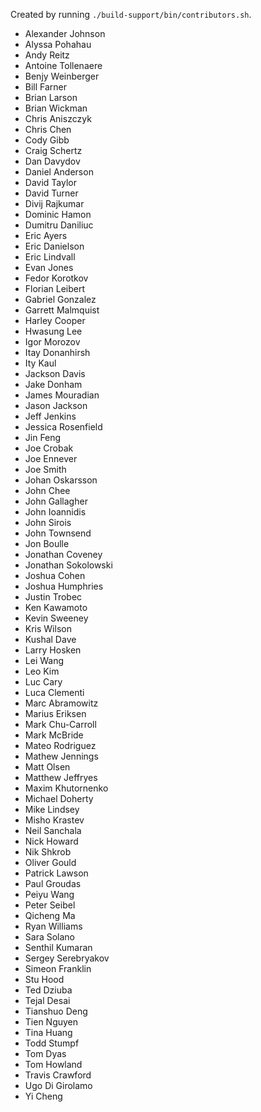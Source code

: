 Created by running `./build-support/bin/contributors.sh`.

+ Alexander Johnson
+ Alyssa Pohahau
+ Andy Reitz
+ Antoine Tollenaere
+ Benjy Weinberger
+ Bill Farner
+ Brian Larson
+ Brian Wickman
+ Chris Aniszczyk
+ Chris Chen
+ Cody Gibb
+ Craig Schertz
+ Dan Davydov
+ Daniel Anderson
+ David Taylor
+ David Turner
+ Divij Rajkumar
+ Dominic Hamon
+ Dumitru Daniliuc
+ Eric Ayers
+ Eric Danielson
+ Eric Lindvall
+ Evan Jones
+ Fedor Korotkov
+ Florian Leibert
+ Gabriel Gonzalez
+ Garrett Malmquist
+ Harley Cooper
+ Hwasung Lee
+ Igor Morozov
+ Itay Donanhirsh
+ Ity Kaul
+ Jackson Davis
+ Jake Donham
+ James Mouradian
+ Jason Jackson
+ Jeff Jenkins
+ Jessica Rosenfield
+ Jin Feng
+ Joe Crobak
+ Joe Ennever
+ Joe Smith
+ Johan Oskarsson
+ John Chee
+ John Gallagher
+ John Ioannidis
+ John Sirois
+ John Townsend
+ Jon Boulle
+ Jonathan Coveney
+ Jonathan Sokolowski
+ Joshua Cohen
+ Joshua Humphries
+ Justin Trobec
+ Ken Kawamoto
+ Kevin Sweeney
+ Kris Wilson
+ Kushal Dave
+ Larry Hosken
+ Lei Wang
+ Leo Kim
+ Luc Cary
+ Luca Clementi
+ Marc Abramowitz
+ Marius Eriksen
+ Mark Chu-Carroll
+ Mark McBride
+ Mateo Rodriguez
+ Mathew Jennings
+ Matt Olsen
+ Matthew Jeffryes
+ Maxim Khutornenko
+ Michael Doherty
+ Mike Lindsey
+ Misho Krastev
+ Neil Sanchala
+ Nick Howard
+ Nik Shkrob
+ Oliver Gould
+ Patrick Lawson
+ Paul Groudas
+ Peiyu Wang
+ Peter Seibel
+ Qicheng Ma
+ Ryan Williams
+ Sara Solano
+ Senthil Kumaran
+ Sergey Serebryakov
+ Simeon Franklin
+ Stu Hood
+ Ted Dziuba
+ Tejal Desai
+ Tianshuo Deng
+ Tien Nguyen
+ Tina Huang
+ Todd Stumpf
+ Tom Dyas
+ Tom Howland
+ Travis Crawford
+ Ugo Di Girolamo
+ Yi Cheng
